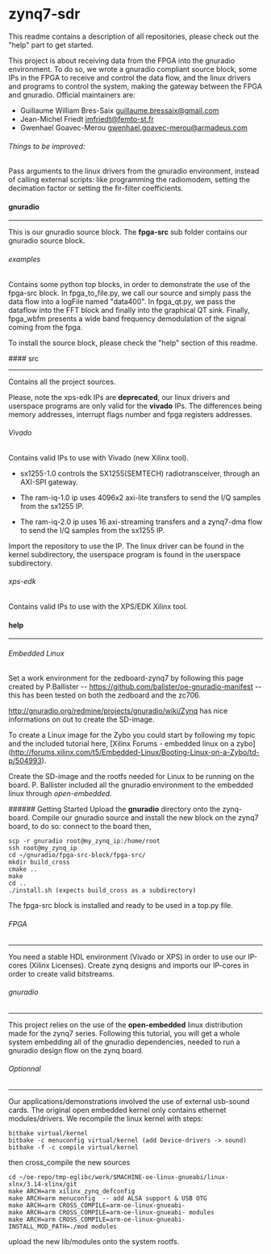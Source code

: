 # zynq7-sdr
This readme contains a description of all repositories, please check out the "help" part to get started. 

This project is about receiving data from the FPGA into the gnuradio environment.
To do so, we wrote a gnuradio compliant source block, some IPs in the FPGA to receive
and control the data flow, and the linux drivers and programs to control the system, making the
gateway between the FPGA and gnuradio. 
Official maintainers are: 

* Guillaume William Bres-Saix <guillaume.bressaix@gmail.com>
* Jean-Michel Friedt <jmfriedt@femto-st.fr>
* Gwenhael Goavec-Merou <gwenhael.goavec-merou@armadeus.com>

###### Things to be improved:

Pass arguments to the linux drivers from the gnuradio environment, instead of calling
external scripts: like programming the radiomodem, setting the decimation factor or
setting the fir-filter coefficients.

#### gnuradio
- - -
This is our gnuradio source block.
The **fpga-src** sub folder contains our gnuradio source block.

###### examples 
Contains some python top blocks, in order to demonstrate the use of the fpga-src block.
In fpga\_to\_file.py, we call our source and simply pass the data flow into a logFile named "data400". 
In fpga\_qt.py, we pass the dataflow into the FFT block and finally into the graphical QT sink. 
Finally, fpga\_wbfm presents a wide band frequency demodulation of the signal coming from the fpga.


To install the source block, please check the "help" section of this readme.


#### src
- - - 
Contains all the project sources.

Please, note the xps-edk IPs are **deprecated**, our linux drivers and userspace programs
are only valid for the **vivado** IPs. The differences being memory addresses, interrupt
flags number and fpga registers addresses.

###### Vivado
Contains valid IPs to use with Vivado (new Xilinx tool).
    
  * sx1255-1.0 controls the SX1255(SEMTECH) radiotransceiver, through an AXI-SPI gateway.
  
  * The ram-iq-1.0 ip uses 4096x2 axi-lite transfers to send the I/Q samples from the sx1255 IP.
  
  * The ram-iq-2.0 ip uses 16 axi-streaming transfers and a zynq7-dma flow to send the 
  I/Q samples from the sx1255 IP.
  
  Import the repository to use the IP. The linux driver can be found in the kernel subdirectory, the
  userspace program is found in the userspace subdirectory.

###### xps-edk
Contains valid IPs to use with the XPS/EDK Xilinx tool.

#### help
- - -
###### Embedded Linux

Set a work environment for the zedboard-zynq7 by following this page created by P.Ballister --
https://github.com/balister/oe-gnuradio-manifest -- this has been tested on both the zedboard and the zc706.

http://gnuradio.org/redmine/projects/gnuradio/wiki/Zynq has nice informations on out to create the SD-image.

To create a Linux image for the Zybo you could start by following my topic and the included tutorial here, 
[Xilinx Forums - embedded linux on a zybo] (http://forums.xilinx.com/t5/Embedded-Linux/Booting-Linux-on-a-Zybo/td-p/504993).

Create the SD-image and the rootfs needed for Linux to be running on the board. P. Ballister included all the
gnuradio environment to the embedded linux through _open-embedded_.

###### Getting Started
Upload the **gnuradio** directory onto the zynq-board.
Compile our gnuradio source and install the new block on the zynq7 board, to do so: connect to the board then,

```shell 
scp -r gnuradio root@my_zynq_ip:/home/root
ssh root@my_zynq_ip
cd ~/gnuradio/fpga-src-block/fpga-src/
mkdir build_cross
cmake .. 
make 
cd .. 
./install.sh (expects build_cross as a subdirectory)
```
The fpga-src block is installed and ready to be used in a top.py file.


###### FPGA
- - -

You need a stable HDL environment (Vivado or XPS) in order to use our IP-cores (Xilinx Licenses).
Create zynq designs and imports our IP-cores in order to create valid bitstreams.

###### gnuradio
- - -
This project relies on the use of the __open-embedded__ linux distribution made for the zynq7 series.
Following this tutorial, you will get a whole system embedding all of the gnuradio dependencies, needed to
run a gnuradio design flow on the zynq board.


###### Optionnal
- - -
Our applications/demonstrations involved the use of external usb-sound cards.
The original open embedded kernel only contains ethernet modules/drivers.
We recompile the linux kernel with steps:
```shell
bitbake virtual/kernel
bitbake -c menuconfig virtual/kernel (add Device-drivers -> sound)
bitbake -f -c compile virtual/kernel
```
then cross_compile the new sources
```shell
cd ~/oe-repo/tmp-eglibc/work/$MACHINE-oe-linux-gnueabi/linux-xlnx/3.14-xlinx/git
make ARCH=arm xilinx_zynq_defconfig
make ARCH=arm menuconfig  -- add ALSA support & USB OTG
make ARCH=arm CROSS_COMPILE=arm-oe-linux-gnueabi- 
make ARCH=arm CROSS_COMPILE=arm-oe-linux-gnueabi- modules
make ARCH=arm CROSS_COMPILE=arm-oe-linux-gnueabi- INSTALL_MOD_PATH=./mod modules
```
upload the new lib/modules onto the system rootfs.

